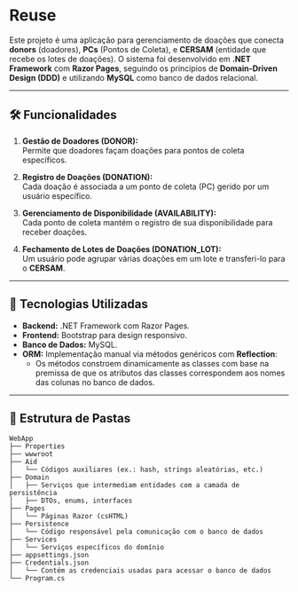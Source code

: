 # Reuse

Este projeto é uma aplicação para gerenciamento de doações que conecta **donors** (doadores), **PCs** (Pontos de Coleta), e **CERSAM** (entidade que recebe os lotes de doações). O sistema foi desenvolvido em **.NET Framework** com **Razor Pages**, seguindo os princípios de **Domain-Driven Design (DDD)** e utilizando **MySQL** como banco de dados relacional.

---

## 🛠️ Funcionalidades

1. **Gestão de Doadores (DONOR):**  
   Permite que doadores façam doações para pontos de coleta específicos.

2. **Registro de Doações (DONATION):**  
   Cada doação é associada a um ponto de coleta (PC) gerido por um usuário específico.

3. **Gerenciamento de Disponibilidade (AVAILABILITY):**  
   Cada ponto de coleta mantém o registro de sua disponibilidade para receber doações.

4. **Fechamento de Lotes de Doações (DONATION_LOT):**  
   Um usuário pode agrupar várias doações em um lote e transferi-lo para o **CERSAM**.

---

## 🔧 Tecnologias Utilizadas

- **Backend:** .NET Framework com Razor Pages.
- **Frontend:** Bootstrap para design responsivo.
- **Banco de Dados:** MySQL.
- **ORM:** Implementação manual via métodos genéricos com **Reflection**:
  - Os métodos constroem dinamicamente as classes com base na premissa de que os atributos das classes correspondem aos nomes das colunas no banco de dados.

---

## 📂 Estrutura de Pastas

```plaintext
WebApp
├── Properties
├── wwwroot
├── Aid
│   └── Códigos auxiliares (ex.: hash, strings aleatórias, etc.)
├── Domain
│   ├── Serviços que intermediam entidades com a camada de persistência
│   ├── DTOs, enums, interfaces
├── Pages
│   └── Páginas Razor (csHTML)
├── Persistence
│   └── Código responsável pela comunicação com o banco de dados
├── Services
│   └── Serviços específicos do domínio
├── appsettings.json
├── Credentials.json
│   └── Contém as credenciais usadas para acessar o banco de dados
└── Program.cs
